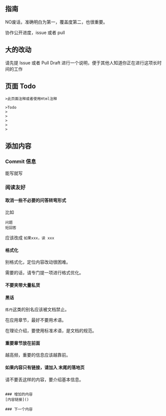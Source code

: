 ## 指南

NO废话，准确明白为第一，覆盖度第二，也很重要。

协作公开进度，issue 或者 pull 

## 大的改动

请先提 Issue 或者 Pull Draft 进行一个说明，便于其他人知道你正在进行这项长时间的工作

## 页面 Todo

```
>此页面注释或者使用Html注释

>Todo 
>
>
>
>
>
```

## 添加内容

### Commit 信息

能写就写

### 阅读友好

#### 取消一些不必要的问答转弯形式

比如
```
问题
短回答
```
应该改成 ``如果xxx，读 xxx``

#### 格式化

别格式化，定位内容改动很困难。

需要的话，请专门提一项进行格式优化。

#### 不要夹带大量私货

#### 黑话

`炼丹`这类的别名应该被文档禁止。

在应用章节，最好不要用术语。

在理论介绍，要使用标准术语，是文档的规范。

#### 重要章节放在前面

越高频，重要的信息应该越靠前。

#### 如果内容只有链接，请加入 末尾的落地页

请不要丢这样的内容，要介绍基本信息。

```

### 增加的内容
[内容链接]()

### 下一个内容

```

